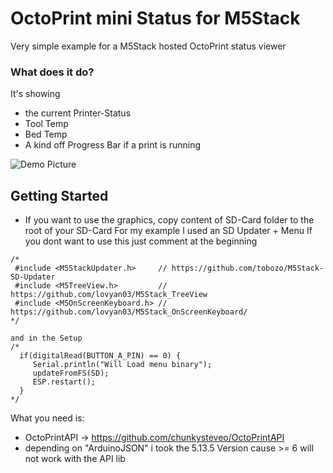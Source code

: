 # OctoPrint mini Status for M5Stack
Very simple example for a M5Stack hosted OctoPrint status viewer

### What does it do?
It's showing
* the current Printer-Status
* Tool Temp
* Bed Temp
* A kind off Progress Bar if a print is running

![Demo Picture](http://lexat.net:2904/lexat/M5Stack-Octoprint-View/raw/master/img/demo.png)

## Getting Started
* If you want to use the graphics, copy content of SD-Card folder to the root of your SD-Card
For my example I used an SD Updater + Menu
If you dont want to use this just comment at the beginning
```
/*
 #include <M5StackUpdater.h>     // https://github.com/tobozo/M5Stack-SD-Updater
 #include <M5TreeView.h>         // https://github.com/lovyan03/M5Stack_TreeView
 #include <M5OnScreenKeyboard.h> // https://github.com/lovyan03/M5Stack_OnScreenKeyboard/
*/
```
```
and in the Setup
/*
  if(digitalRead(BUTTON_A_PIN) == 0) {
     Serial.println("Will Load menu binary");
     updateFromFS(SD);
     ESP.restart();
  }
*/
```
What you need is:
* OctoPrintAPI -> https://github.com/chunkysteveo/OctoPrintAPI
* depending on "ArduinoJSON" i took the 5.13.5 Version cause >= 6 will not work with the API lib
